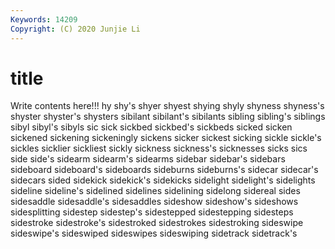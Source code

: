 ```yaml
---
Keywords: 14209
Copyright: (C) 2020 Junjie Li
---
```


# title

Write contents here!!!
hy 
shy's 
shyer 
shyest 
shying 
shyly 
shyness 
shyness's
shyster 
shyster's 
shysters 
sibilant 
sibilant's 
sibilants 
sibling 
sibling's 
siblings 
sibyl
sibyl's 
sibyls 
sic 
sick 
sickbed 
sickbed's 
sickbeds 
sicked 
sicken 
sickened
sickening 
sickeningly 
sickens 
sicker 
sickest 
sicking 
sickle 
sickle's 
sickles 
sicklier
sickliest 
sickly 
sickness 
sickness's 
sicknesses 
sicks 
sics 
side 
side's 
sidearm
sidearm's 
sidearms 
sidebar 
sidebar's 
sidebars 
sideboard 
sideboard's 
sideboards 
sideburns 
sideburns's
sidecar 
sidecar's 
sidecars 
sided 
sidekick 
sidekick's 
sidekicks 
sidelight 
sidelight's 
sidelights
sideline 
sideline's 
sidelined 
sidelines 
sidelining 
sidelong 
sidereal 
sides 
sidesaddle 
sidesaddle's
sidesaddles 
sideshow 
sideshow's 
sideshows 
sidesplitting 
sidestep 
sidestep's 
sidestepped 
sidestepping 
sidesteps
sidestroke 
sidestroke's 
sidestroked 
sidestrokes 
sidestroking 
sideswipe 
sideswipe's 
sideswiped 
sideswipes 
sideswiping
sidetrack 
sidetrack's 
